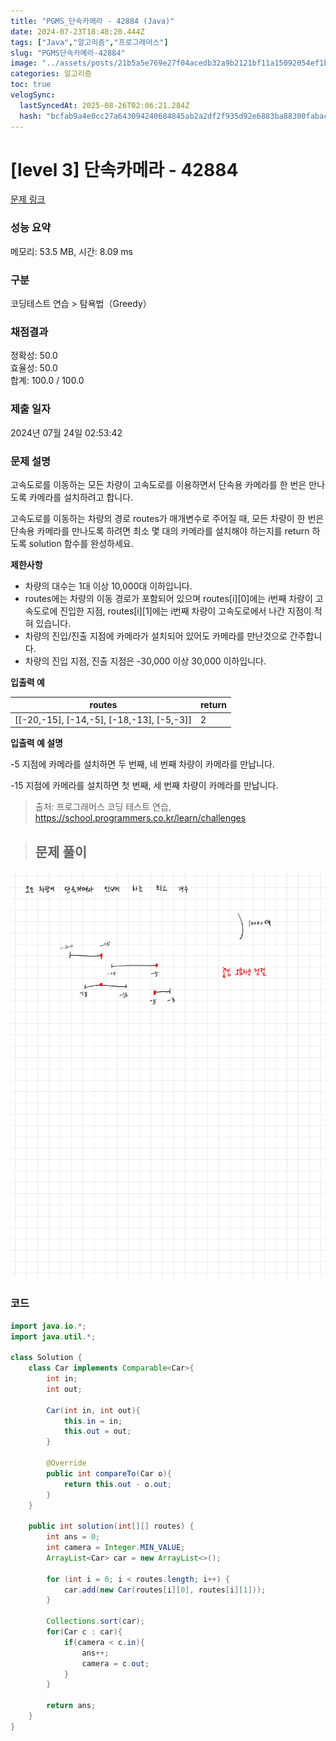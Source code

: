 ```yaml
---
title: "PGMS_단속카메라 - 42884 (Java)"
date: 2024-07-23T18:48:20.444Z
tags: ["Java","알고리즘","프로그래머스"]
slug: "PGMS단속카메라-42884"
image: "../assets/posts/21b5a5e769e27f04acedb32a9b2121bf11a15092054ef1b4c7b6d9efe43f6902.jpg"
categories: 알고리즘
toc: true
velogSync:
  lastSyncedAt: 2025-08-26T02:06:21.284Z
  hash: "bcfab9a4e0cc27a643094240684845ab2a2df2f935d92e6883ba88300fabac29"
---
```


# [level 3] 단속카메라 - 42884 

[문제 링크](https://school.programmers.co.kr/learn/courses/30/lessons/42884) 

### 성능 요약

메모리: 53.5 MB, 시간: 8.09 ms

### 구분

코딩테스트 연습 > 탐욕법（Greedy）

### 채점결과

정확성: 50.0<br/>효율성: 50.0<br/>합계: 100.0 / 100.0

### 제출 일자

2024년 07월 24일 02:53:42

### 문제 설명

<p>고속도로를 이동하는 모든 차량이 고속도로를 이용하면서 단속용 카메라를 한 번은 만나도록 카메라를 설치하려고 합니다.</p>

<p>고속도로를 이동하는 차량의 경로 routes가 매개변수로 주어질 때, 모든 차량이 한 번은 단속용 카메라를 만나도록 하려면 최소 몇 대의 카메라를 설치해야 하는지를 return 하도록 solution 함수를 완성하세요.</p>

<p><strong>제한사항</strong></p>

<ul>
<li>차량의 대수는 1대 이상 10,000대 이하입니다.</li>
<li>routes에는 차량의 이동 경로가 포함되어 있으며 routes[i][0]에는 i번째 차량이 고속도로에 진입한 지점, routes[i][1]에는 i번째 차량이 고속도로에서 나간 지점이 적혀 있습니다.</li>
<li>차량의 진입/진출 지점에 카메라가 설치되어 있어도 카메라를 만난것으로 간주합니다.</li>
<li>차량의 진입 지점, 진출 지점은 -30,000 이상 30,000 이하입니다.</li>
</ul>

<p><strong>입출력 예</strong></p>
<table class="table">
        <thead><tr>
<th>routes</th>
<th>return</th>
</tr>
</thead>
        <tbody><tr>
<td>[[-20,-15], [-14,-5], [-18,-13], [-5,-3]]</td>
<td>2</td>
</tr>
</tbody>
      </table>
<p><strong>입출력 예 설명</strong></p>

<p>-5 지점에 카메라를 설치하면 두 번째, 네 번째 차량이 카메라를 만납니다.</p>

<p>-15 지점에 카메라를 설치하면 첫 번째, 세 번째 차량이 카메라를 만납니다.</p>


> 출처: 프로그래머스 코딩 테스트 연습, https://school.programmers.co.kr/learn/challenges

> ## 문제 풀이

![](/assets/posts/21b5a5e769e27f04acedb32a9b2121bf11a15092054ef1b4c7b6d9efe43f6902.jpg)


### 코드
```java
import java.io.*;
import java.util.*;

class Solution {
    class Car implements Comparable<Car>{
        int in;
        int out;
        
        Car(int in, int out){
            this.in = in;
            this.out = out;
        }
        
        @Override
        public int compareTo(Car o){
            return this.out - o.out;
        }
    }
    
    public int solution(int[][] routes) {
        int ans = 0;
        int camera = Integer.MIN_VALUE;
        ArrayList<Car> car = new ArrayList<>();

        for (int i = 0; i < routes.length; i++) {
            car.add(new Car(routes[i][0], routes[i][1]));
        }
        
        Collections.sort(car);
        for(Car c : car){
            if(camera < c.in){
                ans++;
                camera = c.out;
            }
        }
        
        return ans;
    }
}
```